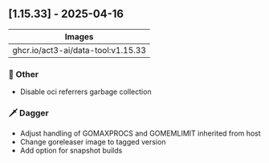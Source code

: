## [1.15.33] - 2025-04-16

| Images |
| ---------------------------------------------------- |
| ghcr.io/act3-ai/data-tool:v1.15.33 |

### 💼 Other

- Disable oci referrers garbage collection

### 🗡️ Dagger

- Adjust handling of GOMAXPROCS and GOMEMLIMIT inherited from host
- Change goreleaser image to tagged version
- Add option for snapshot builds

